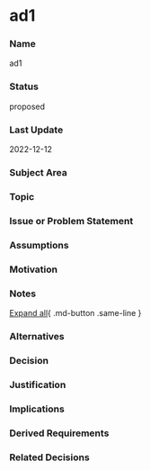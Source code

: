 

# ad1

### Name

ad1

### Status

proposed

### Last Update

2022-12-12

### Subject Area



### Topic



### Issue or Problem Statement



### Assumptions



### Motivation



### Notes



[Expand all](#){ .md-button .same-line }

### Alternatives


    



### Decision



### Justification



### Implications



### Derived Requirements



### Related Decisions



